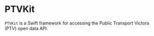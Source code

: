 # PTVKit

`PTVKit` is a Swift framework for accessing the Public Transport Victora (PTV) open data API.